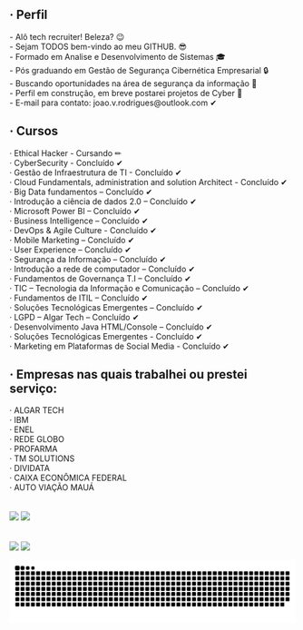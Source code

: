 <h2>· Perfil</h2>
- Alô tech recruiter! Beleza? 😉 <br>
- Sejam TODOS bem-vindo ao meu GITHUB. 😎 <br>
- Formado em Analise e Desenvolvimento de Sistemas 🎓 <br>
- Pós graduando em Gestão de Segurança Cibernética Empresarial 🔒 <br>
- Buscando oportunidades na área de segurança da informação 🏸 <br>
- Perfil em construção, em breve postarei projetos de Cyber 🙌 <br>
- E-mail para contato: joao.v.rodrigues@outlook.com ✔ <br>



<h2>· Cursos</h2>

· Ethical Hacker - Cursando ✏<br>
· CyberSecurity - Concluído ✔ <br>
· Gestão de Infraestrutura de TI - Concluído ✔ <br>
· Cloud Fundamentals, administration and solution Architect - Concluído ✔ <br>
· Big Data fundamentos – Concluído ✔ <br>
· Introdução a ciência de dados 2.0 – Concluído ✔ <br>
· Microsoft Power BI – Concluído ✔ <br>
· Business Intelligence – Concluído ✔ <br>
· DevOps & Agile Culture - Concluído ✔ <br>
· Mobile Marketing – Concluído ✔ <br>
· User Experience – Concluído ✔ <br>
· Segurança da Informação – Concluído ✔ <br>
· Introdução a rede de computador – Concluído ✔ <br>
· Fundamentos de Governança T.I – Concluído ✔ <br>
· TIC – Tecnologia da Informação e Comunicação – Concluído ✔ <br>
· Fundamentos de ITIL – Concluído ✔ <br>
· Soluções Tecnológicas Emergentes – Concluído ✔ <br>
· LGPD – Algar Tech – Concluído  ✔ <br>
· Desenvolvimento Java HTML/Console – Concluído ✔ <br>
· Soluções Tecnológicas Emergentes - Concluído ✔ <br>
· Marketing em Plataformas de Social Media - Concluído ✔ <br>

<h2>· Empresas nas quais trabalhei ou prestei serviço: </h2>
· ALGAR TECH <br>
· IBM <br>
· ENEL <br> 
· REDE GLOBO <br>
· PROFARMA <br>
· TM SOLUTIONS<br>
· DIVIDATA  <br>
· CAIXA ECONÔMICA FEDERAL <br>
· AUTO VIAÇÃO MAUÁ <br>
<br>
<br>




<div>
  
  <img height="150em" src="https://github-readme-stats.vercel.app/api?username=VictoRodrigues92&show_icons=true&theme=dark&include_all_commits=true&count_private=true"/>


  <img height="150em" src="https://github-readme-stats.vercel.app/api/top-langs/?username=VictoRodrigues92&layout=compact&langs_count=7&theme=dark"/>

<div>
  <a href="https://github.com/VictorRodrigues92">
 </div>
 <br>
<div  align="center"> 
  <div style="display: inline_block"><br>
    
</div>


    
</div>
  <a href="https://www.instagram.com/joaovictor_ti/" target="_blank"><img src="https://img.shields.io/badge/-Instagram-%23E4405F?style=for-the-badge&logo=instagram&logoColor=white" target="_blank"></a>
  <a href="https://www.linkedin.com/in/victor-rodrigues-05980b147/" target="_blank"><img src="https://img.shields.io/badge/-LinkedIn-%230077B5?style=for-the-badge&logo=linkedin&logoColor=white" target="_blank"></a> 
 
![Snake animation](https://raw.githubusercontent.com/Platane/snk/output/github-contribution-grid-snake.svg)
 

  
</div>
 
